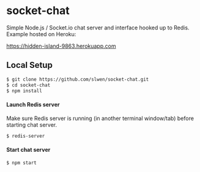# socket-chat

Simple Node.js / Socket.io chat server and interface hooked up to Redis. Example hosted on Heroku:

https://hidden-island-9863.herokuapp.com

## Local Setup

```sh
$ git clone https://github.com/slwen/socket-chat.git
$ cd socket-chat
$ npm install
```

#### Launch Redis server

Make sure Redis server is running (in another terminal window/tab) before starting chat server.

```sh
$ redis-server
```

#### Start chat server

```sh
$ npm start
```
